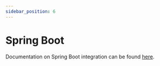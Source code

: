 ```yaml
---
sidebar_position: 6
---
```


# Spring Boot

Documentation on Spring Boot integration can be found [here](/tutorials/spring-boot-integration).